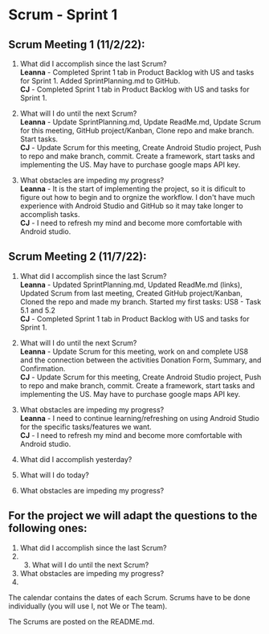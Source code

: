 # Scrum - Sprint 1

## Scrum Meeting 1 (11/2/22):

1.	What did I accomplish since the last Scrum?  
    **Leanna** - Completed Sprint 1 tab in Product Backlog with US and tasks for Sprint 1. Added SprintPlanning.md to GitHub.  
    **CJ** - Completed Sprint 1 tab in Product Backlog with US and tasks for Sprint 1.
    
2.	What will I do until the next Scrum?  
    **Leanna** - Update SprintPlanning.md, Update ReadMe.md, Update Scrum for this meeting, GitHub project/Kanban, Clone repo and make branch. Start tasks.  
    **CJ** - Update Scrum for this meeting, Create Android Studio project, Push to repo and make branch, commit. Create a framework, start tasks and implementing the US. May have to purchase google maps API key. 
    
3.	What obstacles are impeding my progress?  
    **Leanna** - It is the start of implementing the project, so it is dificult to figure out how to begin and to orgnize the workflow. I don't have much experience with Android Studio and GitHub so it may take longer to accomplish tasks.  
    **CJ** - I need to refresh my mind and become more comfortable with Android studio.



## Scrum Meeting 2 (11/7/22):

1.	What did I accomplish since the last Scrum?  
    **Leanna** - Updated SprintPlanning.md, Updated ReadMe.md (links), Updated Scrum from last meeting, Created GitHub project/Kanban, Cloned the repo and made my branch. Started my first tasks: US8 - Task 5.1 and 5.2  
    **CJ** - Completed Sprint 1 tab in Product Backlog with US and tasks for Sprint 1.
    
2.	What will I do until the next Scrum?  
    **Leanna** - Update Scrum for this meeting, work on and complete US8 and the connection between the activities Donation Form, Summary, and Confirmation.  
    **CJ** - Update Scrum for this meeting, Create Android Studio project, Push to repo and make branch, commit. Create a framework, start tasks and implementing the US. May have to purchase google maps API key. 
    
3.	What obstacles are impeding my progress?  
    **Leanna** - I need to continue learning/refreshing on using Android Studio for the specific tasks/features we want.  
    **CJ** - I need to refresh my mind and become more comfortable with Android studio.







1.	What did I accomplish yesterday?
2.	What will I do today?
3.	What obstacles are impeding my progress?

## For the project we will adapt the questions to the following ones: 

1.	What did I accomplish since the last Scrum?
2.	3.	What will I do until the next Scrum?
4.	What obstacles are impeding my progress?
5.	
The calendar contains the dates of each Scrum.  Scrums have to be done individually (you will use I, not We or The team). 

The Scrums are posted on the README.md.
